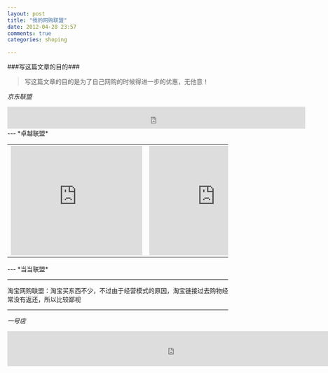 ```yaml
---
layout: post
title: "我的网购联盟"
date: 2012-04-28 23:57
comments: true
categories: shoping 

---
```

###写这篇文章的目的###
>写这篇文章的目的是为了自己网购的时候得进一步的优惠，无他意！

<!--more-->

*京东联盟*
<iframe scrolling="no" frameborder="0" marginheight="0" marginwidth="0" width="680" height="50" src="http://show.union.360buy.com/JdShow/index.html?unionId=18978&t=5&size=10&haslogo=1&hashot=1&text="></iframe>
---
*卓越联盟*
<table><td><iframe src="http://rcm-cn.amazon.cn/e/cm?t=wuxinxinggg-23&o=28&p=12&l=ur1&category=wireless&banner=1ZN6WEMAXXNMBVKVKB02&f=ifr" width="300" height="250" scrolling="no" border="0" marginwidth="0" style="border:none;" frameborder="0"></iframe>
</td><td><iframe src="http://rcm-cn.amazon.cn/e/cm?t=wuxinxinggg-23&o=28&p=12&l=ur1&category=hpc&banner=05A761DXRWAWBRJCRS82&f=ifr" width="300" height="250" scrolling="no" border="0" marginwidth="0" style="border:none;" frameborder="0"></iframe>
</td></table>
---
*当当联盟*
<script type="text/javascript" > <!-- 
dd_ad_output="html";
dd_ad_client="P-278286";
dd_ad_format=40;
dd_ad_width=650;
dd_ad_height=40;
dd_open_target="_blank";
//--></script>
<script type="text/javascript" src="http://union.dangdang.com/union/script/dd_ads.js" ></script>

---
 淘宝网购联盟：淘宝买东西不少，不过由于经营模式的原因，淘宝链接过去购物经常没有返还，所以比较鄙视

<script type="text/javascript">
alimama_pid="mm_23595323_2558040_9685212";
alimama_type="g";
alimama_tks={};
alimama_tks.style_i=1;
alimama_tks.lg_i=1;
alimama_tks.w_i="680";
alimama_tks.h_i=69;
alimama_tks.btn_i=1;
alimama_tks.txt_s="htc";
alimama_tks.hot_i=1;
alimama_tks.hc_c="0065FF";
alimama_tks.cid_i=0;
alimama_tks.c_i=1;
</script>
<script type="text/javascript" src="http://a.alimama.cn/inf.js"></script>

---
*一号店*
<iframe id="f" width="760px" height="80px" src= "http://union.yihaodian.com/link_make/viewPicInfo.do?imgSize=760x80&truckerU=103023928" frameborder="no" border="0" marginwidth="0" marginheight="0" allowtransparency="yes" scrolling="NO" > </iframe>


